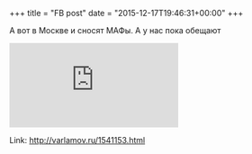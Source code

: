 +++
title = "FB post"
date = "2015-12-17T19:46:31+00:00"
+++

А вот в Москве и сносят МАФы. А у нас пока обещают

![Photo](https://external.xx.fbcdn.net/safe_image.php?d=AQBVodHACHXz5ga6&w=130&h=130&url=http%3A%2F%2Fvarlamov.me%2F2015%2Fsamostroy%2F00s.jpg&cfs=1&_nc_hash=AQCtZkMjuYv5ZrPs)


Link: http://varlamov.ru/1541153.html
